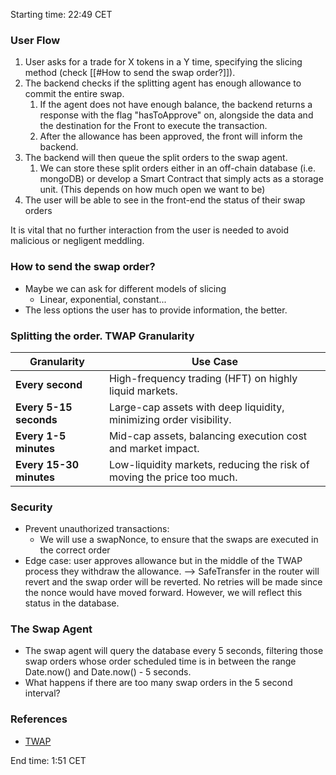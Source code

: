 Starting time: 22:49 CET

### User Flow

1. User asks for a trade for X tokens in a Y time, specifying the slicing method (check [[#How to send the swap order?]]).
2. The backend checks if the splitting agent has enough allowance to commit the entire swap.
   1. If the agent does not have enough balance, the backend returns a response with the flag "hasToApprove" on, alongside the data and the destination for the Front to execute the transaction.
   2. After the allowance has been approved, the front will inform the backend.
3. The backend will then queue the split orders to the swap agent.
   1. We can store these split orders either in an off-chain database (i.e. mongoDB) or develop a Smart Contract that simply acts as a storage unit. (This depends on how much open we want to be)
4. The user will be able to see in the front-end the status of their swap orders

It is vital that no further interaction from the user is needed to avoid malicious or negligent meddling.

### How to send the swap order?

- Maybe we can ask for different models of slicing
  - Linear, exponential, constant...
- The less options the user has to provide information, the better.

### Splitting the order. TWAP Granularity

| **Granularity**         | **Use Case**                                                           |
| ----------------------- | ---------------------------------------------------------------------- |
| **Every second**        | High-frequency trading (HFT) on highly liquid markets.                 |
| **Every 5-15 seconds**  | Large-cap assets with deep liquidity, minimizing order visibility.     |
| **Every 1-5 minutes**   | Mid-cap assets, balancing execution cost and market impact.            |
| **Every 15-30 minutes** | Low-liquidity markets, reducing the risk of moving the price too much. |

### Security

- Prevent unauthorized transactions:
  - We will use a swapNonce, to ensure that the swaps are executed in the correct order
- Edge case: user approves allowance but in the middle of the TWAP process they withdraw the allowance. --> SafeTransfer in the router will revert and the swap order will be reverted. No retries will be made since the nonce would have moved forward. However, we will reflect this status in the database.

### The Swap Agent

- The swap agent will query the database every 5 seconds, filtering those swap orders whose order scheduled time is in between the range Date.now() and Date.now() - 5 seconds.
- What happens if there are too many swap orders in the 5 second interval?

### References

- [TWAP](https://en.wikipedia.org/wiki/Time-weighted_average_price)

End time: 1:51 CET
